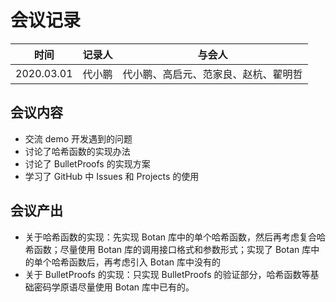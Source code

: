 # 会议记录

| 时间       | 记录人 | 与会人                               |
| ---------- | ------ | ------------------------------------ |
| 2020.03.01 | 代小鹏 | 代小鹏、高启元、范家良、赵杭、翟明哲 |

## 会议内容

- 交流 demo 开发遇到的问题
- 讨论了哈希函数的实现办法
- 讨论了 BulletProofs 的实现方案
- 学习了 GitHub 中 Issues 和 Projects 的使用

## 会议产出

* 关于哈希函数的实现：先实现 Botan 库中的单个哈希函数，然后再考虑复合哈希函数；尽量使用 Botan 库的调用接口格式和参数形式；实现了 Botan 库中的单个哈希函数后，再考虑引入 Botan 库中没有的
* 关于 BulletProofs 的实现：只实现 BulletProofs 的验证部分，哈希函数等基础密码学原语尽量使用 Botan 库中已有的。
